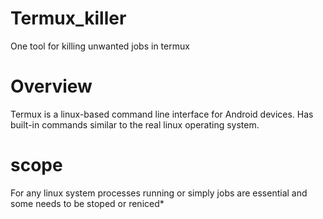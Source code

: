 # Termux_killer
One tool for killing unwanted jobs in termux

# Overview
Termux is a linux-based command line interface for Android devices. Has built-in commands similar to the real linux operating system.

# scope
For any linux system  processes running or simply jobs are essential and some needs to be stoped or reniced*
